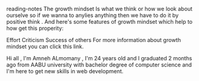 reading-notes
The growth mindset
Is what we think or how we look about ourselve so if we wanna to anylies anything then we have to do it by positive think .
And here's some features of growth mindset which help to how get this properity:

Effort
Criticism
Success of others
For more information about growth mindset you can click this link.

Hi all , I'm Amneh ALmomany , I'm 24 years old and I graduated 2 months ago from AABU university with bachelor degree of computer science and I'm here to get new skills in web development.
